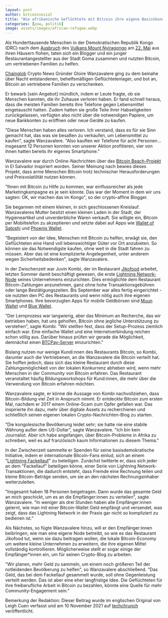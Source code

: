 ```yaml
---
layout: post
author: bitcoinsozial
title: "Wie afrikanische Geflüchtete mit Bitcoin ihre eigene Basisökonomie aufbauen"
categories: [pow, politik]
image: assets/images/african-refugee.webp
---
```


Als Hunderttausende Menschen in der Demokratischen Republik Kongo (DRC) nach dem [Ausbruch](https://volcano.si.edu/volcano.cfm) des [Vulkans Mount Nyiragongo](https://www.unhcr.org/en-us/news/briefing/2021/5/60acb0434/unhcr-rushing-help-displaced-volcano-eruption-dr-congo.html) am [22. Mai](https://www.npr.org/2021/05/23/999586355/congos-mount-nyiragongo-volcano-erupts-sending-lava-for-miles-but-sparing-a-city) aus ihren Häusern flohen, taten sich ein Blogger und ein junger Restaurantangestellter aus der Stadt Goma zusammen und nutzten Bitcoin, um vertriebenen Familien zu helfen.

[Chainglob](https://chainglob.com/) Crypto News Gründer Gloire Wanzavalere ging zu dem beinahe über Nacht entstandenen, behelfsmäßigen Geflüchtetenlager, und bot an, Bitcoin an vertriebene Familien zu verschenken.

Er bewarb [sein Angebot] mündlich, indem er Leute fragte, ob sie Menschen kannten, die ihr Zuhause verloren haben. Er fand schnell heraus, dass die meisten Familien bereits ihre Telefone gegen Lebensmittel eingetauscht hatten. Zudem hatten sie große Teile ihrer Habseligkeiten zurückgelassen, verfügten also nicht über die notwendigen Papiere, um neue Bankkonten zu eröffnen oder neue Geräte zu kaufen.

"Diese Menschen haben alles verloren. Ich verstand, dass es für sie Sinn gemacht hat, das was sie besaßen zu verkaufen, um Lebensmittel zu kaufen", sagte Wanzavalere. "Also kauften wir Telefone für acht Personen... insgesamt 12 Personen konnten von unserer Aktion profitieren, vier von ihnen hatten bereits ihr eigenes Smartphone."

Wanzavalere war durch Online-Nachrichten über das [Bitcoin Beach-Projekt](https://www.reuters.com/technology/bitcoin-beach-tourists-residents-hail-el-salvadors-adoption-cryptocurrency-2021-09-07/) in El Salvador inspiriert worden. Seiner Meinung nach bewies dieses Projekt, dass arme Menschen Bitcoin trotz technischer Herausforderungen und Preisvolatilität nutzen können.

"Ihnen mit Bitcoin zu Hilfe zu kommen, war einflussreicher  als jede Marketingkampagne es je sein könnte. Das war der Moment in dem wir uns sagten: OK, wir machen das im Kongo", so der crypto-affine Blogger.

Sie begannen mit einem kleinen, in sich geschlossenen Kreislauf. Wanzavaleres Mutter besitzt einen kleinen Laden in der Stadt, der Hygieneartikel und unverderbliche Waren verkauft. Sie willigte ein, Bitcoin per Mobiltelefon zu akzeptieren und setzte dabei auf Apps wie [Wallet of Satoshi](https://www.walletofsatoshi.com/) und [Phoenix Wallet](https://phoenix.acinq.co/).

"Begeistert von der Idee, Menschen mit Bitcoin zu helfen, erwägt sie, den Geflüchteten eine Hand voll lebenswichtiger Güter vor Ort anzubieten. So können sie das Notwendigste kaufen, ohne weit in die Stadt fahren zu müssen. Aber das ist eine komplizierte Angelegenheit, unter anderem wegen Sicherheitsbedenken", sagte Wanzavalere.

In der Zwischenzeit war Juvin Kombi, der im Restaurant [Jikofood](https://twitter.com/jikofoodr) arbeitet, letzten Sommer damit beschäftigt gewesen, die erste [Lightning Network-Node](https://bitcoinmagazine.com/technical/gentle-introduction-to-lightning-network) seines Unternehmens einzurichten. Dies ermöglichte dem Restaurant Bitcoin-Zahlungen anzunehmen, ganz ohne hohe Transaktionsgebühren oder lange Bestätigungszeiten. Bis September war alles fertig eingerichtet - sie nutzten den PC des Restaurants und wenn nötig auch ihre eigenen Smartphones. Ihre bevorzugten Apps für mobile Geldbörsen sind [Muun Wallet](https://muun.com/) und [Blue Wallet](http://bluewallet.io/).

"Der Lernprozess war langwierig, aber das Minimum an Recherche, das wir betrieben haben, hat uns geholfen, Bitcoin ohne jegliche Unterstützung zu verstehen", sagte Kombi. "Wir stellten fest, dass der Setup-Prozess ziemlich einfach war. Eine einfache Wallet und eine Internetverbindung reichen schon völlig aus. Darüber hinaus prüfen wir gerade die Möglichkeit, demnächst einen [BTCPay-Server](https://btcpayserver.org/) einzurichten."

Bislang nutzen nur wenige Kundi:nnen des Restaurants Bitcoin, so Kombi, darunter auch die Vertriebenen, an die Wanzavalere die Bitcoin verteilt hat. Sie hoffen jedoch, dass sich das kleine Restaurant durch diese Zahlungsmöglichkeit von der lokalen Konkurrenz abheben wird, wenn mehr Menschen in der Community von Bitcoin erfahren. Das Restaurant veranstaltet häufig Bildungsworkshops für Kund:innen, die mehr über die Verwendung von Bitcoin erfahren möchten.

Wanzavalere sagte, er könne die Aussage von Kombi nachvollziehen, dass Bitcoin-Bildung viel Zeit in Anspruch nimmt. Er entdeckte Bitcoin zum ersten Mal, nachdem er 2017 einem Online-Scam zum Opfer gefallen war. Das inspirierte ihn dazu, mehr über digitale Assets zu recherchieren und schließlich seinen eigenen lokalen Crypto-Nachrichten-Blog zu starten.

"Die kongolesische Bevölkerung leidet sehr; sie hatte nie eine stabile Währung außer dem US-Dollar", sagte Wanzavalere. "Ich bin kein Journalist. Aber ich habe angefangen, über Bitcoin-Probleme in Afrika zu schreiben, weil es auf französisch kaum Informationen zu diesem Thema."

In der Zwischenzeit sammelte er Spenden für seine basisdemokratische Initiative, indem er internationale Bitcoin-Fans einlud, sich an einem "[Lightning Fackellauf](https://www.coindesk.com/markets/2019/03/20/im-freaking-out-how-it-feels-to-hold-the-bitcoin-lightning-torch/)" zu beteiligen. Zunächst twitterte er, dass sich jeder an dem "Fackellauf" beteiligen könne, einer Serie von Lightning Network-Transaktionen, die dadurch entsteht, dass Fremde eine Rechnung teilen und kleine Bitcoin-Beträge senden, um sie an den nächsten Rechnungsinhaber weiterzuleiten.

"Insgesamt haben 18 Personen beigetragen. Dann wurde das gesamte Geld an mich geschickt, um es an die Empfänger:innen zu verteilen", sagte Wanzavalere. "In weniger als drei Stunden haben alle Empfänger:innen gelernt, wie man mit einer Bitcoin-Wallet Geld empfängt und versendet, was zeigt, dass das Lightning Network in der Praxis gar nicht so kompliziert zu bedienen ist."

Als Nächstes, so fügte Wanzavalere hinzu, will er den Empfänger:innen beibringen, wie man eine eigene Node betreibt, so wie es das Restaurant Jikofood tut, wenn sie dazu beitragen wollen, die lokale Bitcoin-Economy um weitere kleine Unternehmen zu erweitern, die ihre eigenen Mittel vollständig kontrollieren. Möglicherweise stellt er sogar einige der Empfänger*innen ein, um für seinen Crypto-Blog zu arbeiten.

"Wir planen, mehr Geld zu sammeln, um einem noch größeren Teil der notleidenden Bevölkerung zu helfen", so Wanzavalere abschließend. "Das Geld, das bei dem Fackellauf gesammelt wurde, soll ohne Gegenleistung verteilt werden. Das ist aber eine eher langfristige Idee. Die Geflüchteten für ihre freiberufliche Arbeit in Bitcoin zu bezahlen, könnte eine Quelle für mehr Community-Engagement sein."

Bemerkung der Redaktion: Dieser Beitrag wurde im englischen Original von Leigh Cuen verfasst und am  10 November 2021 auf [techchrunch](https://techcrunch.com/2021/11/10/how-african-refugees-used-bitcoin-to-build-their-own-grassroots-economy/?guccounter=1) veröffentlicht.
